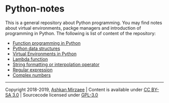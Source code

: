 # Python-notes

This is a general repository about Python programming. You may find notes about virtual environments, packge managers and 
introduction of programming in Python. The following is list of content of the repository:
- [Function programming in Python](https://github.com/ashki23/Python-notes/blob/master/python-fun.md)
- [Python data structures](https://github.com/ashki23/Python-notes/blob/master/python-str.md)
- [Virtual Environments in Python](https://github.com/ashki23/Python-notes/blob/master/python-env.md)
- [Lambda function](https://github.com/ashki23/Python-notes/blob/master/lambda.md)
- [String formatting or interpolation operator](https://github.com/ashki23/Python-notes/blob/master/magic-string.md)
- [Regular expression](https://github.com/ashki23/Python-notes/blob/master/regular-expression.md)
- [Complex numbers](https://github.com/ashki23/Python-notes/blob/master/complex-numbers.md)

---
Copyright 2018-2019, [Ashkan Mirzaee](https://ashki23.github.io/index.html) | Content is available under [CC BY-SA 3.0](https://creativecommons.org/licenses/by-sa/3.0/) | Sourcecode licensed under [GPL-3.0](https://www.gnu.org/licenses/gpl-3.0.en.html)
